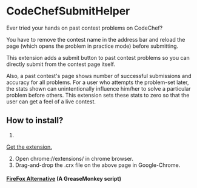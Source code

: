 # CodeChefSubmitHelper

Ever tried your hands on past contest problems on CodeChef?

You have to remove the contest name in the address bar and reload the page (which opens the problem in practice mode) before submitting.

This extension adds a submit button to past contest problems so you can directly submit from the contest page itself.

Also, a past contest's page shows number of successful submissions and accuracy for all problems. For a user who attempts the problem-set later, the stats shown can unintentionally influence him/her to solve a particular problem before others.
This extension sets these stats to zero so that the user can get a feel of a live contest.

## How to install?

 1. 
<a href="https://github.com/swapagarwal/CodeChefSubmitHelper/raw/master/CodeChef%20Submit%20Helper.crx">Get the extension.</a>

 2. Open chrome://extensions/ in chrome browser.
 3. Drag-and-drop the .crx file on the above page in Google-Chrome.

#### <a href="http://userscripts.org/scripts/show/180613">FireFox Alternative</a> (A GreaseMonkey script)
